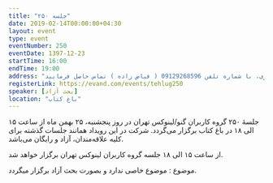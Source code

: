 ```yaml
---
title: "جلسه ۲۵۰"
date: 2019-02-14T00:00:00+04:30
layout: event
type: event
eventNumber: 250
eventDate: 1397-12-23
startTime: 16:00
endTime: 19:00
address: "جهت اطلاع از مکان دقیق در روز برگزاری، با شماره تلفن 09129268596 ( فیاض زاده ) تماس حاصل فرمایید."
registerLink: https://evand.com/events/tehlug250
speaker: [بحث آزاد] 
location: "باغ کتاب"
---
```

جلسهٔ ۲۵۰ گروه کاربران گنو/لینوکس تهران در روز پنجشنبه، ۲۵ بهمن ماه از ساعت ۱۵ الی ۱۸ در باغ کتاب برگزار می‌گردد. شرکت در این رویداد همانند جلسات گذشته برای کلیه علاقه‌مندان، آزاد و رایگان می‌باشد.

از ساعت ۱۵ الی ۱۸ جلسه گروه کاربران لینوکس تهران برگزار خواهد شد.

موضوع : موضوع خاصی ندارد و بصورت بحث آزاد برگزار میگردد.

